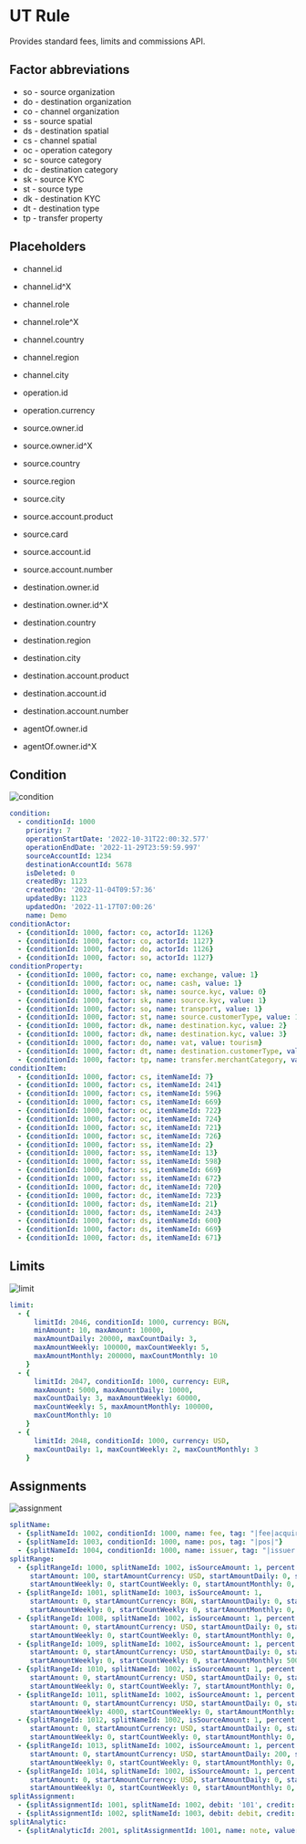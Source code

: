# UT Rule

Provides standard fees, limits and commissions API.

## Factor abbreviations

* so - source organization
* do - destination organization
* co - channel organization
* ss - source spatial
* ds - destination spatial
* cs - channel spatial
* oc - operation category
* sc - source category
* dc - destination category
* sk - source KYC
* st - source type
* dk - destination KYC
* dt - destination type
* tp - transfer property

## Placeholders

* channel.id
* channel.id^X
* channel.role
* channel.role^X
* channel.country
* channel.region
* channel.city

* operation.id
* operation.currency

* source.owner.id
* source.owner.id^X
* source.country
* source.region
* source.city
* source.account.product
* source.card
* source.account.id
* source.account.number

* destination.owner.id
* destination.owner.id^X
* destination.country
* destination.region
* destination.city
* destination.account.product
* destination.account.id
* destination.account.number

* agentOf.owner.id
* agentOf.owner.id^X

## Condition

![condition](doc/condition.png)

```yaml
condition:
  - conditionId: 1000
    priority: 7
    operationStartDate: '2022-10-31T22:00:32.577'
    operationEndDate: '2022-11-29T23:59:59.997'
    sourceAccountId: 1234
    destinationAccountId: 5678
    isDeleted: 0
    createdBy: 1123
    createdOn: '2022-11-04T09:57:36'
    updatedBy: 1123
    updatedOn: '2022-11-17T07:00:26'
    name: Demo
conditionActor:
  - {conditionId: 1000, factor: co, actorId: 1126}
  - {conditionId: 1000, factor: co, actorId: 1127}
  - {conditionId: 1000, factor: do, actorId: 1126}
  - {conditionId: 1000, factor: so, actorId: 1127}
conditionProperty:
  - {conditionId: 1000, factor: co, name: exchange, value: 1}
  - {conditionId: 1000, factor: oc, name: cash, value: 1}
  - {conditionId: 1000, factor: sk, name: source.kyc, value: 0}
  - {conditionId: 1000, factor: sk, name: source.kyc, value: 1}
  - {conditionId: 1000, factor: so, name: transport, value: 1}
  - {conditionId: 1000, factor: st, name: source.customerType, value: 1}
  - {conditionId: 1000, factor: dk, name: destination.kyc, value: 2}
  - {conditionId: 1000, factor: dk, name: destination.kyc, value: 3}
  - {conditionId: 1000, factor: do, name: vat, value: tourism}
  - {conditionId: 1000, factor: dt, name: destination.customerType, value: 2}
  - {conditionId: 1000, factor: tp, name: transfer.merchantCategory, value: 7995}
conditionItem:
  - {conditionId: 1000, factor: cs, itemNameId: 7}
  - {conditionId: 1000, factor: cs, itemNameId: 241}
  - {conditionId: 1000, factor: cs, itemNameId: 596}
  - {conditionId: 1000, factor: cs, itemNameId: 669}
  - {conditionId: 1000, factor: oc, itemNameId: 722}
  - {conditionId: 1000, factor: oc, itemNameId: 724}
  - {conditionId: 1000, factor: sc, itemNameId: 721}
  - {conditionId: 1000, factor: sc, itemNameId: 726}
  - {conditionId: 1000, factor: ss, itemNameId: 2}
  - {conditionId: 1000, factor: ss, itemNameId: 13}
  - {conditionId: 1000, factor: ss, itemNameId: 598}
  - {conditionId: 1000, factor: ss, itemNameId: 669}
  - {conditionId: 1000, factor: ss, itemNameId: 672}
  - {conditionId: 1000, factor: dc, itemNameId: 720}
  - {conditionId: 1000, factor: dc, itemNameId: 723}
  - {conditionId: 1000, factor: ds, itemNameId: 21}
  - {conditionId: 1000, factor: ds, itemNameId: 243}
  - {conditionId: 1000, factor: ds, itemNameId: 600}
  - {conditionId: 1000, factor: ds, itemNameId: 669}
  - {conditionId: 1000, factor: ds, itemNameId: 671}
```

## Limits

![limit](doc/limit.png)

```yaml
limit:
  - {
      limitId: 2046, conditionId: 1000, currency: BGN,
      minAmount: 10, maxAmount: 10000,
      maxAmountDaily: 20000, maxCountDaily: 3,
      maxAmountWeekly: 100000, maxCountWeekly: 5,
      maxAmountMonthly: 200000, maxCountMonthly: 10
    }
  - {
      limitId: 2047, conditionId: 1000, currency: EUR,
      maxAmount: 5000, maxAmountDaily: 10000,
      maxCountDaily: 3, maxAmountWeekly: 60000,
      maxCountWeekly: 5, maxAmountMonthly: 100000,
      maxCountMonthly: 10
    }
  - {
      limitId: 2048, conditionId: 1000, currency: USD,
      maxCountDaily: 1, maxCountWeekly: 2, maxCountMonthly: 3
    }
```

## Assignments

![assignment](doc/assignment.png)

<!-- markdownlint-capture -->
<!-- markdownlint-disable MD013 -->
```yaml
splitName:
  - {splitNameId: 1002, conditionId: 1000, name: fee, tag: "|fee|acquirer|"}
  - {splitNameId: 1003, conditionId: 1000, name: pos, tag: "|pos|"}
  - {splitNameId: 1004, conditionId: 1000, name: issuer, tag: "|issuer|"}
splitRange:
  - {splitRangeId: 1000, splitNameId: 1002, isSourceAmount: 1, percent: 0.7,
     startAmount: 100, startAmountCurrency: USD, startAmountDaily: 0, startCountDaily: 0,
     startAmountWeekly: 0, startCountWeekly: 0, startAmountMonthly: 0, startCountMonthly: 0}
  - {splitRangeId: 1001, splitNameId: 1003, isSourceAmount: 1,
     startAmount: 0, startAmountCurrency: BGN, startAmountDaily: 0, startCountDaily: 0,
     startAmountWeekly: 0, startCountWeekly: 0, startAmountMonthly: 0, startCountMonthly: 0}
  - {splitRangeId: 1008, splitNameId: 1002, isSourceAmount: 1, percent: 0.1,
     startAmount: 0, startAmountCurrency: USD, startAmountDaily: 0, startCountDaily: 0,
     startAmountWeekly: 0, startCountWeekly: 0, startAmountMonthly: 0, startCountMonthly: 10}
  - {splitRangeId: 1009, splitNameId: 1002, isSourceAmount: 1, percent: 0.2,
     startAmount: 0, startAmountCurrency: USD, startAmountDaily: 0, startCountDaily: 0,
     startAmountWeekly: 0, startCountWeekly: 0, startAmountMonthly: 5000, startCountMonthly: 0}
  - {splitRangeId: 1010, splitNameId: 1002, isSourceAmount: 1, percent: 0.3,
     startAmount: 0, startAmountCurrency: USD, startAmountDaily: 0, startCountDaily: 0,
     startAmountWeekly: 0, startCountWeekly: 7, startAmountMonthly: 0, startCountMonthly: 0}
  - {splitRangeId: 1011, splitNameId: 1002, isSourceAmount: 1, percent: 0.4,
     startAmount: 0, startAmountCurrency: USD, startAmountDaily: 0, startCountDaily: 0,
     startAmountWeekly: 4000, startCountWeekly: 0, startAmountMonthly: 0, startCountMonthly: 0}
  - {splitRangeId: 1012, splitNameId: 1002, isSourceAmount: 1, percent: 0.5,
     startAmount: 0, startAmountCurrency: USD, startAmountDaily: 0, startCountDaily: 2,
     startAmountWeekly: 0, startCountWeekly: 0, startAmountMonthly: 0, startCountMonthly: 0}
  - {splitRangeId: 1013, splitNameId: 1002, isSourceAmount: 1, percent: 0.6,
     startAmount: 0, startAmountCurrency: USD, startAmountDaily: 200, startCountDaily: 0,
     startAmountWeekly: 0, startCountWeekly: 0, startAmountMonthly: 0, startCountMonthly: 0}
  - {splitRangeId: 1014, splitNameId: 1002, isSourceAmount: 1, percent: 0.8,
     startAmount: 0, startAmountCurrency: USD, startAmountDaily: 0, startCountDaily: 0,
     startAmountWeekly: 0, startCountWeekly: 0, startAmountMonthly: 0, startCountMonthly: 0}
splitAssignment:
  - {splitAssignmentId: 1001, splitNameId: 1002, debit: '101', credit: '202', minValue: 5, percent: 1, description: test}
  - {splitAssignmentId: 1002, splitNameId: 1003, debit: debit, credit: credit, percent: 100, description: test}
splitAnalytic:
  - {splitAnalyticId: 2001, splitAssignmentId: 1001, name: note, value: 'Txn#: ${transfer.transferId}'}
```
<!-- markdownlint-restore -->
